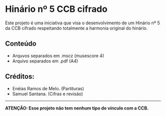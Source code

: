 # Hinário nº 5 CCB cifrado

Este projeto é uma iniciativa que visa o desenvolvimento de um Hinário nº 5 da CCB cifrado respeitando totalmente a harmonia original do hinário. 

## Conteúdo

- Arquvos separados em .mscz (musescore 4)
- Arquivo separados em .pdf (A4)

## Créditos:

- Enéias Ramos de Melo. (Partituras)
- Samuel Santana. (Cifras e revisão)

---

**ATENÇÃO: Esse projeto não tem nenhum tipo de vínculo com a CCB.**

